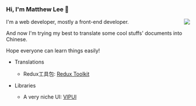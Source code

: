 ### Hi, I'm Matthew Lee 👋

<img align="right" src="https://github-readme-stats.vercel.app/api?username=mathxlee&show_icons=true&icon_color=805AD5&text_color=718096&bg_color=ffffff&hide_title=true" />

I'm a web developer, mostly a front-end developer.

And now I'm trying my best to translate some cool stuffs' documents into Chinese.

Hope everyone can learn things easily!

 - Translations
    - Redux工具包: [Redux Toolkit](https://github.com/DeerTeam/redux-toolkit-in-chinese)
   
 - Libraries
    - A very niche UI: [VIPUI](https://github.com/VIPUI/VIPUI)

<!--
**mathxlee/mathxlee** is a ✨ _special_ ✨ repository because its `README.md` (this file) appears on your GitHub profile.

Here are some ideas to get you started:

- 🔭 I’m currently working on ...
- 🌱 I’m currently learning ...
- 👯 I’m looking to collaborate on ...
- 🤔 I’m looking for help with ...
- 💬 Ask me about ...
- 📫 How to reach me: ...
- 😄 Pronouns: ...
- ⚡ Fun fact: ...
-->

